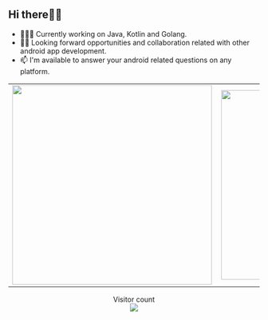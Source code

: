 ## Hi there👋🏾

- 👨🏾‍💻 Currently working on Java, Kotlin and Golang.
- ✌🏾 Looking forward opportunities and collaboration related with other android app development.
- 📫 I'm available to answer your android related questions on any platform.


<center>
  <table>
  <tr>
      <td><img width="400px" align="left" src="https://github-readme-stats.vercel.app/api?username=victorkabata&count_private=true&show_icons=true&theme=dark&layout=compact" /></td>
      <td><img width="380px" align="left" src="https://github-readme-stats.vercel.app/api/top-langs/?username=victorkabata&hide=html&layout=compact&theme=dark" /></td>
  </tr>   
</table>
</center>

<p align="center"> 
  Visitor count<br>
  <img src="https://profile-counter.glitch.me/victorkabata/count.svg" />
</p>

